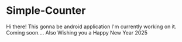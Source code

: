 # Simple-Counter
Hi there! This gonna be android application I'm currently working on it.
Coming soon....
Also Wishing you a Happy New Year 2025 

